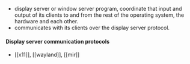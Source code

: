 - display server or window server program, coordinate that input and output of its clients to and from the rest of the operating system, the hardware and each other.
- communicates with its clients over the display server protocol.
#### Display server communication protocols
- [[x11]], [[wayland]], [[mir]]